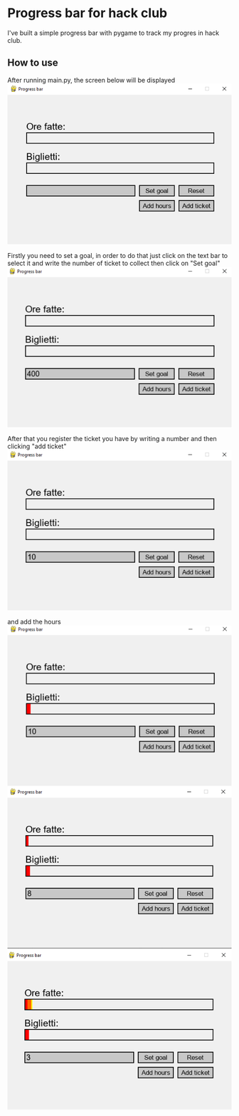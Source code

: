 # Progress bar for hack club

I've built a simple progress bar with pygame to track my progres in hack club.

## How to use
After running main.py, the screen below will be displayed
![Alt text](img/Img01.png)

Firstly you need to set a goal, in order to do that just click on the text bar to select it and write the number of ticket to collect then click on "Set goal"
![Alt text](img/Img02.png)

After that you register the ticket you have by writing a number and then clicking "add ticket"
![Alt text](img/Img03.png)

and add the hours
![Alt text](img/Img04.png)
![Alt text](img/Img05.png)
![Alt text](img/Img06.png)